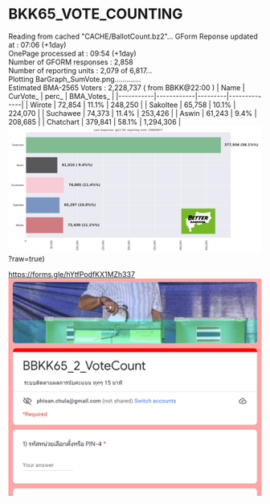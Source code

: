 # BKK65_VOTE_COUNTING

Reading from cached "CACHE/BallotCount.bz2"...
GForm Reponse updated at   : 07:06 (+1day) <br/> 
OnePage processed at       : 09:54  (+1day) <br/>
Number of GFORM responses  : 2,858<br/>
Number of reporting  units : 2,079 of 6,817...<br/>
Plotting BarGraph_SumVote.png.............<br/>
Estimated BMA-2565 Voters : 2,228,737 ( from BBKK@22:00 )
| Name      | CurVote_   | perc_   | BMA_Votes_   |
|-----------|------------|---------|--------------|
| Wirote    | 72,854     | 11.1%   | 248,250      |
| Sakoltee  | 65,758     | 10.1%   | 224,070      |
| Suchawee  | 74,373     | 11.4%   | 253,426      |
| Aswin     | 61,243     | 9.4%    | 208,685      |
| Chatchart | 379,841    | 58.1%   | 1,294,306    |
<br/>
![alt text](https://github.com/phisan-chula/BKK65_VOTE_COUNTING/blob/main/BarGraph_SumVote.png)?raw=true)

https://forms.gle/hYtfPodfKX1MZh337
![alt text](https://github.com/phisan-chula/BKK65_VOTE_COUNTING/blob/main/Front_End_BBKK_Vote_Count.PNG?raw=true)

